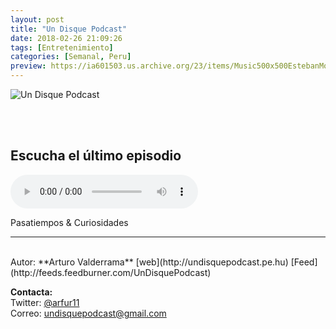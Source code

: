 ```yaml
---
layout: post
title: "Un Disque Podcast"
date: 2018-02-26 21:09:26
tags: [Entretenimiento]
categories: [Semanal, Peru]
preview: https://ia601503.us.archive.org/23/items/Music500x500EstebanMontoya/Logo-itunes300-UnDisquePodcast.jpg
---
```


![Un Disque Podcast](https://ia601503.us.archive.org/23/items/Music500x500EstebanMontoya/Logo-itunes500-UnDisquePodcast.jpg)

<br/>
<br/>

## Escucha el último episodio

<!--reproductor-feed=http://feeds.feedburner.com/UnDisquePodcast-->
<!--reproductor-start-->
<audio id="audio" preload="auto" controls="" src="http://api.spreaker.com/download/episode/14533640/episodio_20_recordando_daria.mp3"></audio>
<!--reproductor-end-->

Pasatiempos & Curiosidades  

_ _ _
<br>
Autor: **Arturo Valderrama**  
[web](http://undisquepodcast.pe.hu)  
[Feed](http://feeds.feedburner.com/UnDisquePodcast)  


**Contacta:**  
Twitter: [@arfur11](https://twitter.com/arfur11)  
Correo: [undisquepodcast@gmail.com](mailto:undisquepodcast@gmail.com)  

